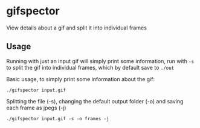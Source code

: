 # gifspector
View details about a gif and split it into individual frames


## Usage
Running with just an input gif will simply print some information, run with `-s` to split the gif into individual frames, which by default save to `./out`

Basic usage, to simply print some information about the gif:
```
./gifspector input.gif
```

Splitting the file (-s), changing the default output folder (-o) and saving each frame as jpegs (-j)
```
./gifspector input.gif -s -o frames -j
```

